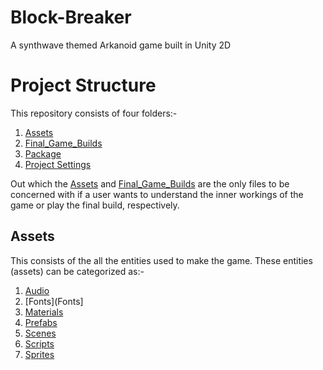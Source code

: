 # Block-Breaker
A synthwave themed Arkanoid game built in Unity 2D

# Project Structure
This repository consists of four folders:-

1. [Assets](Assets)
2. [Final_Game_Builds](Final_Game_Builds)
3. [Package](Package)
4. [Project Settings](ProjectSettings)

Out which the [Assets](Assets) and [Final_Game_Builds](Final_Game_Builds) are the only files to be concerned with if a user wants to understand the inner workings
of the game or play the final build, respectively.

## Assets
This consists of the all the entities used to make the game. These entities (assets) can be categorized as:-

1. [Audio](Audio)
2. [Fonts](Fonts]
3. [Materials](Materials)
4. [Prefabs](Prefabs)
5. [Scenes](Scenes)
6. [Scripts](Scripts)
7. [Sprites](Sprites)
